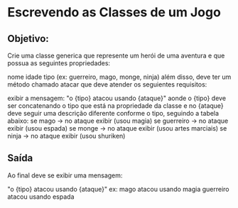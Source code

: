 # Escrevendo as Classes de um Jogo

## Objetivo:

Crie uma classe generica que represente um herói de uma aventura e que possua as seguintes propriedades:

nome
idade
tipo (ex: guerreiro, mago, monge, ninja)
além disso, deve ter um método chamado atacar que deve atender os seguientes requisitos:

exibir a mensagem: "o {tipo} atacou usando {ataque}"
aonde o {tipo} deve ser concatenando o tipo que está na propriedade da classe
e no {ataque} deve seguir uma descrição diferente conforme o tipo, seguindo a tabela abaixo:
se mago -> no ataque exibir (usou magia) se guerreiro -> no ataque exibir (usou espada) se monge -> no ataque exibir (usou artes marciais) se ninja -> no ataque exibir (usou shuriken)

## Saída

Ao final deve se exibir uma mensagem:

"o {tipo} atacou usando {ataque}" ex: mago atacou usando magia guerreiro atacou usando espada

